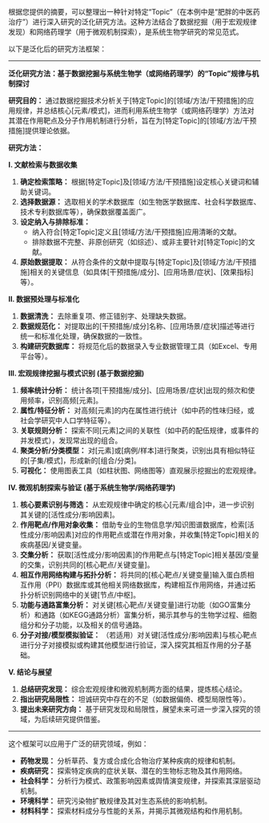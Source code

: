 根据您提供的摘要，可以整理出一种针对特定“Topic”（在本例中是“肥胖的中医药治疗”）进行深入研究的泛化研究方法。这种方法结合了数据挖掘（用于宏观规律发现）和网络药理学（用于微观机制探索），是系统生物学研究的常见范式。

以下是泛化后的研究方法框架：

---

**泛化研究方法：基于数据挖掘与系统生物学（或网络药理学）的“Topic”规律与机制探讨**

**研究目的：**
通过数据挖掘技术分析关于[特定Topic]的[领域/方法/干预措施]的应用规律，并总结核心[元素/模式]，进而利用系统生物学（或网络药理学）方法对其潜在作用靶点及分子作用机制进行分析，旨在为[特定Topic]的[领域/方法/干预措施]提供理论依据。

**研究方法：**

**I. 文献检索与数据收集**
1.  **确定检索策略：** 根据[特定Topic]及[领域/方法/干预措施]设定核心关键词和辅助关键词。
2.  **选择数据源：** 选取相关的学术数据库（如生物医学数据库、社会科学数据库、技术专利数据库等），确保数据覆盖面广。
3.  **设定纳入与排除标准：**
    *   纳入符合[特定Topic]定义且[领域/方法/干预措施]应用清晰的文献。
    *   排除数据不完整、非原创研究（如综述）、或非主要针对[特定Topic]的文献。
4.  **原始数据提取：** 从符合条件的文献中提取与[特定Topic]及[领域/方法/干预措施]相关的关键信息（如具体[干预措施/成分]、[应用场景/症状]、[效果指标]等）。

**II. 数据预处理与标准化**
1.  **数据清洗：** 去除重复项、修正错别字、处理缺失数据。
2.  **数据规范化：** 对提取出的[干预措施/成分]名称、[应用场景/症状]描述等进行统一和标准化处理，确保数据的一致性。
3.  **构建研究数据库：** 将规范化后的数据录入专业数据管理工具（如Excel、专用平台等）。

**III. 宏观规律挖掘与模式识别 (基于数据挖掘)**
1.  **频率统计分析：** 统计各项[干预措施/成分]、[应用场景/症状]出现的频次和使用频率，识别高频[元素]。
2.  **属性/特征分析：** 对高频[元素]的内在属性进行统计（如中药的性味归经，或社会学研究中人口学特征等）。
3.  **关联规则分析：** 探索不同[元素]之间的关联性（如中药的配伍规律，或事件的并发模式），发现常出现的组合。
4.  **聚类分析/分类模型：** 对[元素]或[病例/样本]进行聚类，识别出具有相似特征的[子集/模式]，形成新的[组合/分类]。
5.  **可视化：** 使用图表工具（如柱状图、网络图等）直观展示挖掘出的宏观规律。

**IV. 微观机制探索与验证 (基于系统生物学/网络药理学)**
1.  **核心要素识别与筛选：** 从宏观规律中确定的核心[元素/组合]中，进一步识别其关键的[活性成分/影响因素]。
2.  **作用靶点/作用对象收集：** 借助专业的生物信息学/知识图谱数据库，检索[活性成分/影响因素]对应的作用靶点或潜在作用对象，并收集[特定Topic]相关的疾病基因/关键变量。
3.  **交集分析：** 获取[活性成分/影响因素]的作用靶点与[特定Topic]相关基因/变量的交集，识别共同的[核心靶点/关键变量]。
4.  **相互作用网络构建与拓扑分析：** 将共同的[核心靶点/关键变量]输入蛋白质相互作用（PPI）数据库或其他相关网络数据库，构建相互作用网络，并通过拓扑分析识别网络中的关键[节点/中枢]。
5.  **功能与通路富集分析：** 对关键[核心靶点/关键变量]进行功能（如GO富集分析）和通路（如KEGG通路分析）富集分析，揭示其参与的生物学过程、细胞组分和分子功能，以及相关的信号通路。
6.  **分子对接/模型模拟验证：** （若适用）对关键[活性成分/影响因素]与核心靶点进行分子对接模拟或构建其他模型进行验证，深入探究其相互作用的分子基础。

**V. 结论与展望**
1.  **总结研究发现：** 综合宏观规律和微观机制两方面的结果，提炼核心结论。
2.  **指出研究局限性：** 坦诚研究中存在的不足（如数据偏倚、模型局限性等）。
3.  **提出未来研究方向：** 基于研究发现和局限性，展望未来可进一步深入探究的领域，为后续研究提供借鉴。

---

这个框架可以应用于广泛的研究领域，例如：
*   **药物发现：** 分析草药、复方或合成化合物治疗某种疾病的规律和机制。
*   **疾病研究：** 探索特定疾病的症状关联、潜在的生物标志物及其作用网络。
*   **社会科学：** 分析行为模式、政策影响因素或舆情演变规律，并探索其深层驱动机制。
*   **环境科学：** 研究污染物扩散规律及其对生态系统的影响机制。
*   **材料科学：** 探索材料成分与性能的关系，并揭示其微观结构和作用机制。
